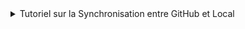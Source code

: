 <details>
<summary>Tutoriel sur la Synchronisation entre GitHub et Local</summary>

## Concepts de Base
1. **Git et GitHub**
   Git est un système de contrôle de version distribué qui permet de suivre les modifications apportées aux fichiers. GitHub est un service en ligne qui héberge des dépôts Git, facilitant la collaboration et la gestion de projets.

2. **Clone**
   Cloner un dépôt signifie créer une copie locale du dépôt qui se trouve sur GitHub.

3. **Commit**
   Un commit est une capture de l'état de vos fichiers à un moment donné. C'est comme une photographie de votre projet.

4. **Push**
   Push envoie vos commits locaux sur le serveur GitHub. Cela met à jour le dépôt en ligne avec vos modifications locales.

5. **Pull**
   Pull récupère les modifications depuis le dépôt GitHub et les fusionne dans votre répertoire local.

6. **Branch**
   Une branche est une version parallèle de votre dépôt. Elle est utile pour développer des fonctionnalités, corriger des bugs, ou tester des idées en isolation.

## Exemple Pratique

### Configuration Initiale
Assurez-vous que Git est installé sur votre machine. Configurez votre identité Git :
```bash
git config --global user.name "Votre Nom"
git config --global user.email "votre.email@example.com"
Cloner un Répertoire
Trouvez le dépôt sur GitHub que vous voulez cloner. Copiez son URL.
Clonez le dépôt :

git clone https://github.com/user/repo.git
Faire des Changements et Commits
Faites des modifications dans les fichiers de votre dépôt local. Ajoutez les fichiers modifiés à la zone de staging :

git add .
Créez un commit avec vos modifications :

git commit -m "Description des changements"
Envoyer les Modifications sur GitHub
Envoyez vos commits locaux vers GitHub :

git push
Récupérer les Modifications de GitHub
Pour récupérer les derniers changements du dépôt GitHub :

git pull
Travailler avec les Branches
Créer une nouvelle branche :

git branch nom_de_la_branche
Basculer vers cette branche :

git checkout nom_de_la_branche
Fusionner les changements d'une branche dans la branche principale (main) :

git checkout main
git merge nom_de_la_branche
Pousser une Branche sur GitHub
Pour envoyer une nouvelle branche sur GitHub :

git push -u origin nom_de_la_branche
```
